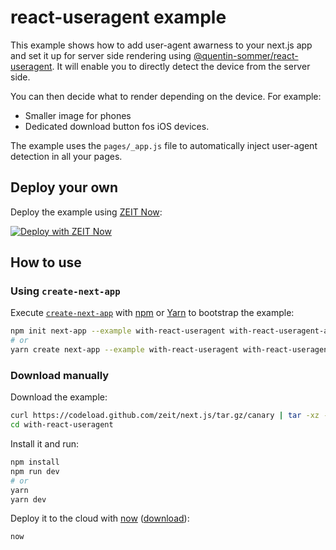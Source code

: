 # react-useragent example

This example shows how to add user-agent awarness to your next.js app and set it up for server side rendering using [@quentin-sommer/react-useragent](https://github.com/quentin-sommer/react-useragent). It will enable you to directly detect the device from the server side.

You can then decide what to render depending on the device. For example:

- Smaller image for phones
- Dedicated download button fos iOS devices.

The example uses the `pages/_app.js` file to automatically inject user-agent detection in all your pages.

## Deploy your own

Deploy the example using [ZEIT Now](https://zeit.co/now):

[![Deploy with ZEIT Now](https://zeit.co/button)](https://zeit.co/new/project?template=https://github.com/zeit/next.js/tree/canary/examples/with-react-useragent)

## How to use

### Using `create-next-app`

Execute [`create-next-app`](https://github.com/zeit/next.js/tree/canary/packages/create-next-app) with [npm](https://docs.npmjs.com/cli/init) or [Yarn](https://yarnpkg.com/lang/en/docs/cli/create/) to bootstrap the example:

```bash
npm init next-app --example with-react-useragent with-react-useragent-app
# or
yarn create next-app --example with-react-useragent with-react-useragent-app
```

### Download manually

Download the example:

```bash
curl https://codeload.github.com/zeit/next.js/tar.gz/canary | tar -xz --strip=2 next.js-canary/examples/with-react-useragent
cd with-react-useragent
```

Install it and run:

```bash
npm install
npm run dev
# or
yarn
yarn dev
```

Deploy it to the cloud with [now](https://zeit.co/now) ([download](https://zeit.co/download)):

```bash
now
```
